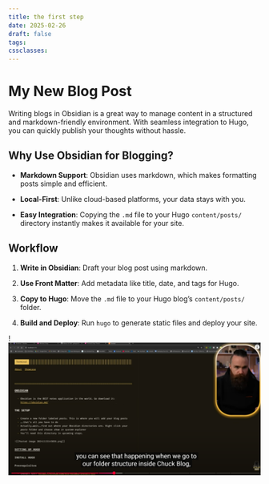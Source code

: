 ```yaml
---
title: the first step
date: 2025-02-26
draft: false
tags: 
cssclasses:
---
```

# My New Blog Post

Writing blogs in Obsidian is a great way to manage content in a structured and markdown-friendly environment. With seamless integration to Hugo, you can quickly publish your thoughts without hassle.

## Why Use Obsidian for Blogging?

- **Markdown Support**: Obsidian uses markdown, which makes formatting posts simple and efficient.
    
- **Local-First**: Unlike cloud-based platforms, your data stays with you.
    
- **Easy Integration**: Copying the `.md` file to your Hugo `content/posts/` directory instantly makes it available for your site.
    

## Workflow

1. **Write in Obsidian**: Draft your blog post using markdown.
    
2. **Use Front Matter**: Add metadata like title, date, and tags for Hugo.
    
3. **Copy to Hugo**: Move the `.md` file to your Hugo blog’s `content/posts/` folder.
    
4. **Build and Deploy**: Run `hugo` to generate static files and deploy your site.

!![Image Description](/images/Pasted%20image%2020250226073742.png)